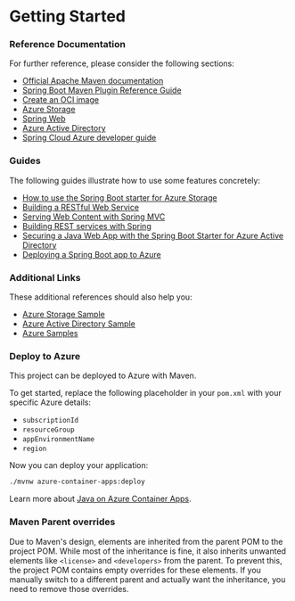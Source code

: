 # Getting Started

### Reference Documentation
For further reference, please consider the following sections:

* [Official Apache Maven documentation](https://maven.apache.org/guides/index.html)
* [Spring Boot Maven Plugin Reference Guide](https://docs.spring.io/spring-boot/3.4.1/maven-plugin)
* [Create an OCI image](https://docs.spring.io/spring-boot/3.4.1/maven-plugin/build-image.html)
* [Azure Storage](https://microsoft.github.io/spring-cloud-azure/current/reference/html/index.html#resource-handling)
* [Spring Web](https://docs.spring.io/spring-boot/3.4.1/reference/web/servlet.html)
* [Azure Active Directory](https://microsoft.github.io/spring-cloud-azure/current/reference/html/index.html#spring-security-with-azure-active-directory)
* [Spring Cloud Azure developer guide](https://aka.ms/spring/msdocs/developer-guide)

### Guides
The following guides illustrate how to use some features concretely:

* [How to use the Spring Boot starter for Azure Storage](https://aka.ms/spring/msdocs/storage)
* [Building a RESTful Web Service](https://spring.io/guides/gs/rest-service/)
* [Serving Web Content with Spring MVC](https://spring.io/guides/gs/serving-web-content/)
* [Building REST services with Spring](https://spring.io/guides/tutorials/rest/)
* [Securing a Java Web App with the Spring Boot Starter for Azure Active Directory](https://aka.ms/spring/msdocs/aad)
* [Deploying a Spring Boot app to Azure](https://spring.io/guides/gs/spring-boot-for-azure/)

### Additional Links
These additional references should also help you:

* [Azure Storage Sample](https://aka.ms/spring/samples/latest/storage)
* [Azure Active Directory Sample](https://aka.ms/spring/samples/latest/aad)
* [Azure Samples](https://aka.ms/spring/samples)

### Deploy to Azure

This project can be deployed to Azure with Maven.

To get started, replace the following placeholder in your `pom.xml` with your specific Azure details:

- `subscriptionId`
- `resourceGroup`
- `appEnvironmentName`
- `region`

Now you can deploy your application:
```bash
./mvnw azure-container-apps:deploy
```

Learn more about [Java on Azure Container Apps](https://learn.microsoft.com/azure/container-apps/java-overview).
### Maven Parent overrides

Due to Maven's design, elements are inherited from the parent POM to the project POM.
While most of the inheritance is fine, it also inherits unwanted elements like `<license>` and `<developers>` from the parent.
To prevent this, the project POM contains empty overrides for these elements.
If you manually switch to a different parent and actually want the inheritance, you need to remove those overrides.

